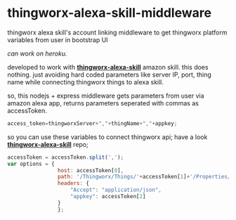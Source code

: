 # thingworx-alexa-skill-middleware
thingworx alexa skill's account linking middleware to get thingworx platform variables from user in bootstrap UI

*can work on heroku.*

developed to work with [**thingworx-alexa-skill**](https://github.com/eercanayar/thingworx-alexa-skill) amazon skill. this does nothing. just avoiding hard coded parameters like server IP, port, thing name while connecting thingworx things to alexa skill.

so, this nodejs + express middleware gets parameters from user via amazon alexa app, returns parameters seperated with commas as accessToken.

```javascript
access_token=thingworxServer+","+thingName+","+appkey;
```

so you can use these variables to connect thingworx api; have a look [**thingworx-alexa-skill**](https://github.com/eercanayar/thingworx-alexa-skill) repo;

```javascript
accessToken = accessToken.split(',');
var options = {
                host: accessToken[0],
                path: '/Thingworx/Things/'+accessToken[1]+'/Properties/'+parameterVal,
                headers: {
                    "Accept": "application/json",
                    "appkey": accessToken[2]
                }
                };
```
